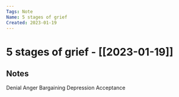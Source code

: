 ```yaml
---
Tags: Note
Name: 5 stages of grief
Created: 2023-01-19
---
```

# 5 stages of grief - [[2023-01-19]]
## Notes
Denial
Anger
Bargaining
Depression
Acceptance
